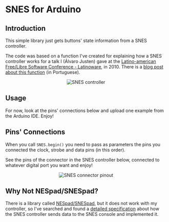 SNES for Arduino
================

Introduction
------------

This simple library just gets buttons' state information from a SNES controller.

The code was based on a function I've created for explaining how a SNES
controller works for a talk I (Álvaro Justen) gave at the
[Latino-american Free/Libre Software Conference - Latinoware](http://www.latinoware.org/),
in 2010.
There is a
[blog post about this function](http://blog.justen.eng.br/2010/12/controle-do-super-nintendo-snes-no.html)
(in Portuguese).


<div align="center">
    <img src="https://github.com/turicas/SNES/blob/images/images/SNES_controller.jpg?raw=true" alt="SNES controller" />
</div>


Usage
-----

For now, look at the pins' connections below and upload one example from the
Arduino IDE. Enjoy!


Pins' Connections
-----------------

When you call `SNES.begin()` you need to pass as parameters the pins you
connected the clock, strobe and data pins (in this order).

See the pins of the connector in the SNES controller below, connected to
whatever digital port you want and enjoy!


<div align="center">
    <img src="https://github.com/turicas/SNES/blob/images/images/SNES_pinout.png?raw=true" alt="SNES connector pinout" />
</div>


Why Not NESpad/SNESpad?
-----------------------

There is a library called [NESpad/SNESpad](http://code.google.com/p/nespad/),
but it does not work with my controller, so I've searched and found a [detailed
specification](http://www.gamesx.com/controldata/snesdat.htm) about how the
SNES controller sends data to the SNES console and implemented it.
